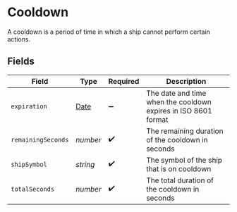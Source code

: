 # Cooldown

A cooldown is a period of time in which a ship cannot perform certain actions.


## Fields

| Field                                                                                         | Type                                                                                          | Required                                                                                      | Description                                                                                   |
| --------------------------------------------------------------------------------------------- | --------------------------------------------------------------------------------------------- | --------------------------------------------------------------------------------------------- | --------------------------------------------------------------------------------------------- |
| `expiration`                                                                                  | [Date](https://developer.mozilla.org/en-US/docs/Web/JavaScript/Reference/Global_Objects/Date) | :heavy_minus_sign:                                                                            | The date and time when the cooldown expires in ISO 8601 format                                |
| `remainingSeconds`                                                                            | *number*                                                                                      | :heavy_check_mark:                                                                            | The remaining duration of the cooldown in seconds                                             |
| `shipSymbol`                                                                                  | *string*                                                                                      | :heavy_check_mark:                                                                            | The symbol of the ship that is on cooldown                                                    |
| `totalSeconds`                                                                                | *number*                                                                                      | :heavy_check_mark:                                                                            | The total duration of the cooldown in seconds                                                 |